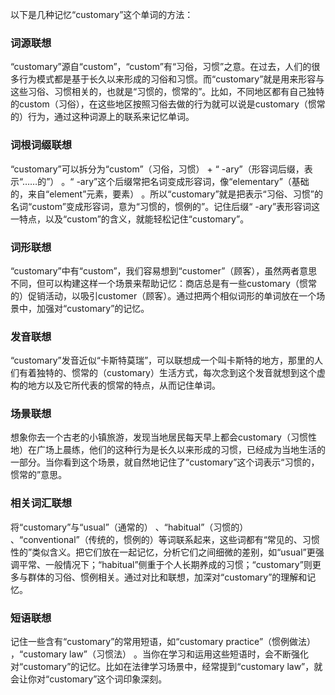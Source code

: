 以下是几种记忆“customary”这个单词的方法：

### 词源联想
“customary”源自“custom”，“custom”有“习俗，习惯”之意。在过去，人们的很多行为模式都是基于长久以来形成的习俗和习惯。而“customary”就是用来形容与这些习俗、习惯相关的，也就是“习惯的，惯常的”。比如，不同地区都有自己独特的custom（习俗），在这些地区按照习俗去做的行为就可以说是customary（惯常的）行为，通过这种词源上的联系来记忆单词。

### 词根词缀联想
“customary”可以拆分为“custom”（习俗，习惯） + “ -ary”（形容词后缀，表示“……的”） 。“ -ary”这个后缀常把名词变成形容词，像“elementary”（基础的，来自“element”元素，要素） 。所以“customary”就是把表示“习俗、习惯”的名词“custom”变成形容词，意为“习惯的，惯例的”。记住后缀“ -ary”表形容词这一特点，以及“custom”的含义，就能轻松记住“customary”。

### 词形联想
“customary”中有“custom”，我们容易想到“customer”（顾客），虽然两者意思不同，但可以构建这样一个场景来帮助记忆：商店总是有一些customary（惯常的）促销活动，以吸引customer（顾客）。通过把两个相似词形的单词放在一个场景中，加强对“customary”的记忆。

### 发音联想
“customary”发音近似“卡斯特莫瑞”，可以联想成一个叫卡斯特的地方，那里的人们有着独特的、惯常的（customary）生活方式，每次念到这个发音就想到这个虚构的地方以及它所代表的惯常的特点，从而记住单词。

### 场景联想
想象你去一个古老的小镇旅游，发现当地居民每天早上都会customary（习惯性地）在广场上晨练，他们的这种行为是长久以来形成的习惯，已经成为当地生活的一部分。当你看到这个场景，就自然地记住了“customary”这个词表示“习惯的，惯常的”意思。

### 相关词汇联想
将“customary”与“usual”（通常的） 、“habitual”（习惯的） 、“conventional”（传统的，惯例的）等词联系起来，这些词都有“常见的、习惯性的”类似含义。把它们放在一起记忆，分析它们之间细微的差别，如“usual”更强调平常、一般情况下；“habitual”侧重于个人长期养成的习惯；“customary”则更多与群体的习俗、惯例相关。通过对比和联想，加深对“customary”的理解和记忆。

### 短语联想
记住一些含有“customary”的常用短语，如“customary practice”（惯例做法） ，“customary law”（习惯法） 。当你在学习和运用这些短语时，会不断强化对“customary”的记忆。比如在法律学习场景中，经常提到“customary law”，就会让你对“customary”这个词印象深刻。 